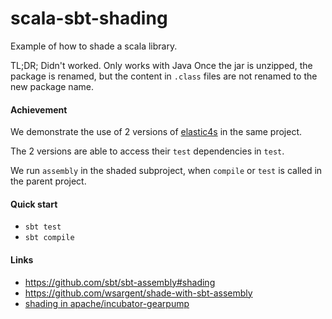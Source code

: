 # scala-sbt-shading

Example of how to shade a scala library.

TL;DR; Didn't worked. Only works with Java
Once the jar is unzipped, the package is renamed, but the content in `.class` files are not renamed to the new package name.

#### Achievement

We demonstrate the use of 2 versions of [elastic4s](https://github.com/sksamuel/elastic4s) in the same project.

The 2 versions are able to access their `test` dependencies in `test`.

We run `assembly` in the shaded subproject, when `compile` or `test` is called in the parent project.  

#### Quick start

* `sbt test`
* `sbt compile`

#### Links

* https://github.com/sbt/sbt-assembly#shading
* https://github.com/wsargent/shade-with-sbt-assembly
* [shading in apache/incubator-gearpump](https://github.com/apache/incubator-gearpump/blob/b6f5ccd6ed0bb70d878c1f786da637ac4597a84f/project/BuildGearpump.scala)

